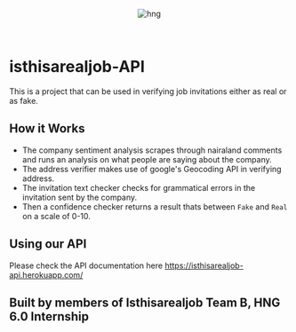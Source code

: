 <div align="center">

![hng](https://res.cloudinary.com/iambeejayayo/image/upload/v1554240066/brand-logo.png)

<br>

</div>

# isthisarealjob-API
 This is a project that can be used in verifying job invitations either as real or as fake. 
 
## How it Works
- The company sentiment analysis scrapes through nairaland comments and runs an analysis on what people are saying about the company.
- The address verifier makes use of google's Geocoding API in verifying address.
- The invitation text checker checks for grammatical errors in the invitation sent by the company.
- Then a confidence checker returns a result thats between `Fake` and `Real` on a scale of 0-10.

## Using our API
Please check the API documentation here https://isthisarealjob-api.herokuapp.com/

## Built by members of Isthisarealjob Team B, HNG 6.0 Internship
